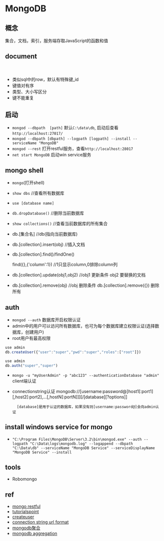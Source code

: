 # MongoDB

## 概念

   集合，文档，索引，服务端存取JavaScript的函数和值

## document 
　　
+ 类似sql中的row，默认有特殊键_id    
+ 键值对有序
+ 类型、大小写区分
+ 键不能重复

## 启动

+ `mongod --dbpath  [path]`	 默认`C:\data\db`, 启动后查看 `http://localhost:27017/`
+ `mongod --dbpath [dbpath] --logpath [logpath] --install --serviceName "MongoDB"`
+ `mongod --rest` 打开restful服务，查看`http://localhost:28017`
+ `net start MongoDB`  启动win service服务

## mongo shell  
    
+ `mongo`(打开shell)
+ `show dbs` //查看所有数据库
+ `use [database name]`
+ `db.dropDatabase()`  //删除当前数据库
+ `show collections()`             //查看当前数据库的所有集合
+ db.[集合名]                 //db(指向当前数据库)  
+ db.[collection].insert(obj)      //插入文档
+ db.[collection].find()/findOne() 
    
	 find({},{'column':1}) //1只显示column,0排除column列

+ db.[collection].update(obj1,obj2)        //obj1 更新条件 obj2 要替换的文档
+ db.[collection].remove(obj)        //obj 删除条件    db.[collection].remove({}) 删除所有


## auth

+ `mongod --auth` 数据库开启权限认证
+ admin中的用户可以访问所有数据库，也可为每个数据库建立权限认证(选择数据库，创建用户)
+ root用户有最高权限
```js
use admin
db.createUser({"user":"super","pwd":"super","roles":["root"]})

use admin
db.auth("super","super")
```
+ `mongo -u "myUserAdmin" -p "abc123" --authenticationDatabase "admin"` client端认证
+ connectionstring认证 mongodb://[username:password@]host1[:port1][,host2[:port2],...[,hostN[:portN]]][/[database][?options]]

        [database]是用于认证的数据库，如果没有则[username:password@]会向admin认证



## install windows service for mongo

+ `"C:\Program Files\MongoDB\Server\3.2\bin\mongod.exe" --auth --logpath "C:\Data\logs\mongodb.log" --logappend --dbpath "C:\Data\db" --serviceName "MongoDB Service" --serviceDisplayName "MongoDB Service" --install`

## tools

+ Robomongo

## ref

+ [mongo restful](https://docs.mongodb.org/ecosystem/tools/http-interfaces/)
+ [tutorialspoint](http://www.tutorialspoint.com/mongodb/mongodb_drop_database.htm)
+ [createuser](https://docs.mongodb.com/manual/reference/command/createUser/)
+ [connection string url format](https://docs.mongodb.com/manual/reference/connection-string/)	
+ [mongodb聚合](http://www.runoob.com/mongodb/mongodb-aggregate.html)
+ [mongodb aggregation](https://docs.mongodb.com/manual/aggregation/)




	
	   
